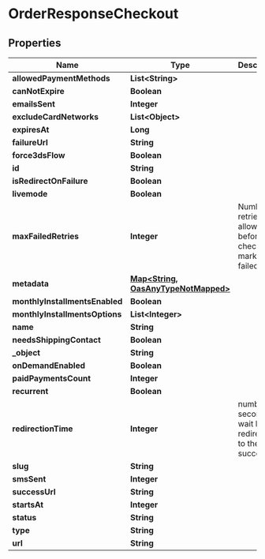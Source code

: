 

# OrderResponseCheckout

## Properties

Name | Type | Description | Notes
------------ | ------------- | ------------- | -------------
**allowedPaymentMethods** | **List&lt;String&gt;** |  |  [optional]
**canNotExpire** | **Boolean** |  |  [optional]
**emailsSent** | **Integer** |  |  [optional]
**excludeCardNetworks** | **List&lt;Object&gt;** |  |  [optional]
**expiresAt** | **Long** |  |  [optional]
**failureUrl** | **String** |  |  [optional]
**force3dsFlow** | **Boolean** |  |  [optional]
**id** | **String** |  |  [optional]
**isRedirectOnFailure** | **Boolean** |  |  [optional]
**livemode** | **Boolean** |  |  [optional]
**maxFailedRetries** | **Integer** | Number of retries allowed before the checkout is marked as failed |  [optional]
**metadata** | [**Map&lt;String, OasAnyTypeNotMapped&gt;**](OasAnyTypeNotMapped.md) |  |  [optional]
**monthlyInstallmentsEnabled** | **Boolean** |  |  [optional]
**monthlyInstallmentsOptions** | **List&lt;Integer&gt;** |  |  [optional]
**name** | **String** |  |  [optional]
**needsShippingContact** | **Boolean** |  |  [optional]
**_object** | **String** |  |  [optional]
**onDemandEnabled** | **Boolean** |  |  [optional]
**paidPaymentsCount** | **Integer** |  |  [optional]
**recurrent** | **Boolean** |  |  [optional]
**redirectionTime** | **Integer** | number of seconds to wait before redirecting to the success_url |  [optional]
**slug** | **String** |  |  [optional]
**smsSent** | **Integer** |  |  [optional]
**successUrl** | **String** |  |  [optional]
**startsAt** | **Integer** |  |  [optional]
**status** | **String** |  |  [optional]
**type** | **String** |  |  [optional]
**url** | **String** |  |  [optional]




